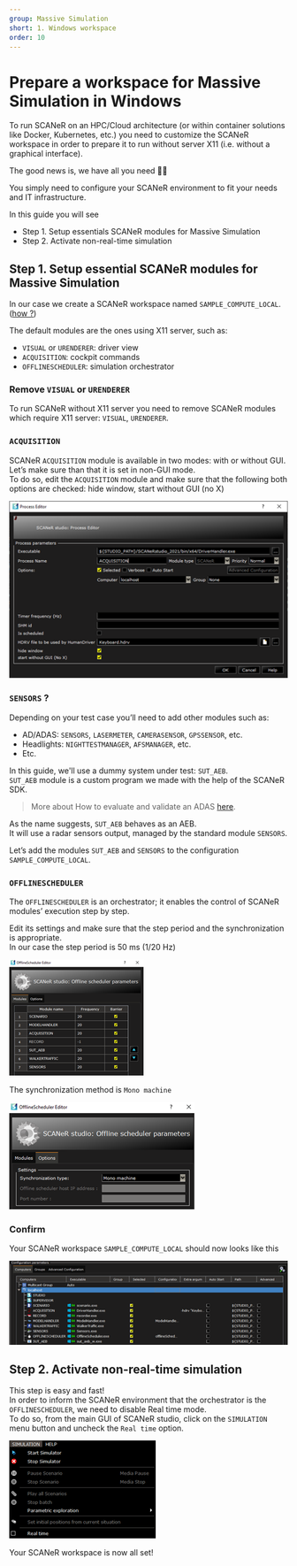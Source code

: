 ```yaml
---
group: Massive Simulation
short: 1. Windows workspace
order: 10
---
```


# Prepare a workspace for Massive Simulation in Windows

To run SCANeR on an HPC/Cloud architecture (or within container solutions like Docker, Kubernetes, etc.) you need to customize the SCANeR workspace in order to prepare it to run without server X11 (i.e. without a graphical interface).

The good news is, we have all you need 👍🏻

You simply need to configure your SCANeR environment to fit your needs and IT infrastructure. 

In this guide you will see
- Step 1.	Setup essentials SCANeR modules for Massive Simulation
- Step 2.	Activate non-real-time simulation

## Step 1. Setup essential SCANeR modules for Massive Simulation

In our case we create a SCANeR workspace named `SAMPLE_COMPUTE_LOCAL`. ([how ?](../HT_Create_A_New_Workspace/HT_Create_A_New_Workspace.md))

The default modules are the ones using X11 server, such as:
* `VISUAL` or `URENDERER`: driver view
* `ACQUISITION`: cockpit commands
* `OFFLINESCHEDULER`: simulation orchestrator

### Remove `VISUAL` or `URENDERER`

To run SCANeR without X11 server you need to remove SCANeR modules which require X11 server: `VISUAL`, `URENDERER`.  

### `ACQUISITION`

SCANeR `ACQUISITION` module is available in two modes: with or without GUI.  
Let’s make sure than that it is set in non-GUI mode.  
To do so, edit the `ACQUISITION` module and make sure that the following both options are checked: hide window, start without GUI (no X)

![](./assets/AcquisitionNoX.png)

### `SENSORS` ?
Depending on your test case you’ll need to add other modules such as:
* AD/ADAS: `SENSORS`, `LASERMETER`, `CAMERASENSOR`, `GPSSENSOR`, etc.
* Headlights: `NIGHTTESTMANAGER`, `AFSMANAGER`, etc.
* Etc.

In this guide, we'll use a dummy system under test: `SUT_AEB`.  
`SUT_AEB` module is a custom program we made with the help of the SCANeR SDK.

> More about How to evaluate and validate an ADAS [here](../HT_ADAS/HT_ADAS.md).  

As the name suggests, `SUT_AEB` behaves as an AEB.  
It will use a radar sensors output, managed by the standard module `SENSORS`.

Let’s add the modules `SUT_AEB` and `SENSORS` to the configuration `SAMPLE_COMPUTE_LOCAL`.

### `OFFLINESCHEDULER`

The `OFFLINESCHEDULER` is an orchestrator; it enables the control of SCANeR modules’ execution step by step.

Edit its settings and make sure that the step period and the synchronization is appropriate.  
In our case the step period is 50 ms (1/20 Hz)

![](./assets/OfflineschedulerIndex.png)

The synchronization method is `Mono machine`

![](./assets/OfflineschedulerOptions.png)

### Confirm

Your SCANeR workspace `SAMPLE_COMPUTE_LOCAL` should now looks like this

![](./assets/SCANeRWorkspace.png)

## Step 2. Activate non-real-time simulation

This step is easy and fast!  
In order to inform the SCANeR environment that the orchestrator is the `OFFLINESCHEDULER`, we need to disable Real time mode.  
To do so, from the main GUI of SCANeR studio, click on the `SIMULATION` menu button and uncheck the `Real time` option.

![](./assets/NonRealTimeMode.png)

Your SCANeR workspace is now all set!

